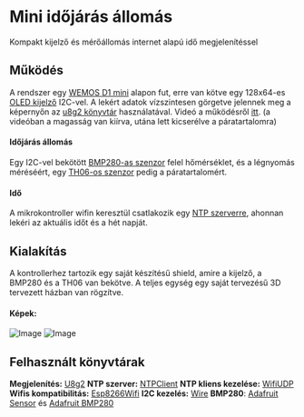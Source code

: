 # Mini időjárás állomás
Kompakt kijelző és mérőállomás internet alapú idő megjelenítéssel

## Működés
A rendszer egy [WEMOS D1 mini](https://3dwarehouse.sketchup.com/model/b3c9daa8-2c69-4b6d-b22c-631123883484/Wemos-D1-mini-V210-ESP8266?hl=hu) alapon fut, erre van kötve egy 128x64-es [OLED kijelző](http://www.lcdwiki.com/res/MC130GX_VX/1.3inch_IIC_OLED_Module_MC130GX&MC130VX_User_Manual_EN.pdf) I2C-vel. A lekért adatok vízszintesen görgetve jelennek meg a képernyőn az [u8g2 könyvtár](https://github.com/olikraus/u8g2) használatával.
Videó a működésről [itt](https://youtu.be/lskLDnISdC4). (a videóban a magasság van kiírva, utána lett kicserélve a páratartalomra)

#### Időjárás állomás
Egy I2C-vel bekötött [BMP280-as szenzor](https://www.pcb-hero.com/products/hw-611-bmp280-3-3-digital-barometric-pressure-altitude-sensor) felel hőmérséklet, és a légnyomás méréséért, egy [TH06-os szenzor](https://vikiwat.com/moisture-sensor-th06-0-100rh-19-36vdc) pedig a páratartalomért.
#### Idő
A mikrokontroller wifin keresztül csatlakozik egy [NTP szerverre](https://www.ntppool.org/hu/), ahonnan lekéri az aktuális időt és a hét napját.

## Kialakítás
A kontrollerhez tartozik egy saját készítésű shield, amire a kijelző, a BMP280 és a TH06 van bekötve. A teljes egység egy saját tervezésű 3D tervezett házban van rögzítve.

#### Képek:
![Image](https://github.com/kris-makes/Wemos-D1-Mini-Weather-Station/blob/kepek/img1.jpg?raw=true)
![Image](https://github.com/kris-makes/Wemos-D1-Mini-Weather-Station/blob/kepek/img2.jpg?raw=true)

## Felhasznált könyvtárak
**Megjelenítés:** [U8g2](https://github.com/olikraus/u8g2)
**NTP szerver:** [NTPClient](https://github.com/arduino-libraries/NTPClient)
**NTP kliens kezelése:** [WifiUDP](https://github.com/esp8266/Arduino/blob/master/libraries/ESP8266WiFi/src/WiFiUdp.h)
**Wifis kompatibilitás:** [Esp8266Wifi](https://github.com/esp8266/Arduino/tree/master/libraries/ESP8266WiFi)
**I2C kezelés:** [Wire](https://github.com/esp8266/Arduino/blob/master/libraries/Wire/Wire.h)
**BMP280**: [Adafruit Sensor](https://github.com/adafruit/Adafruit_Sensor) és [Adafruit BMP280](https://github.com/adafruit/Adafruit_BMP280_Library)
